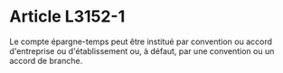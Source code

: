 # Article L3152-1

Le compte épargne-temps peut être institué par convention ou accord d'entreprise ou d'établissement ou, à défaut, par une convention ou un accord de branche.